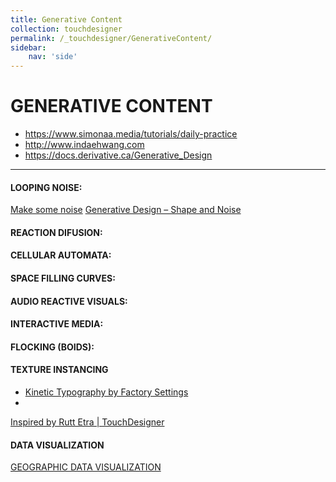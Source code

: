 ```yaml
---
title: Generative Content
collection: touchdesigner
permalink: /_touchdesigner/GenerativeContent/
sidebar:
    nav: 'side'
---
```

# GENERATIVE CONTENT #

- https://www.simonaa.media/tutorials/daily-practice
- http://www.indaehwang.com
- https://docs.derivative.ca/Generative_Design
----

#### LOOPING NOISE: ####

[Make some noise](https://matthewragan.com/make-some-noise-sf-2017-touchdesigner/)
[Generative Design – Shape and Noise](https://matthewragan.com/2015/03/29/thp-494-598-generative-design-shape-and-noise-touchdesigner/)

#### REACTION DIFUSION:  ####


#### CELLULAR AUTOMATA: ####


#### SPACE FILLING CURVES: ####


#### AUDIO REACTIVE VISUALS: ####


#### INTERACTIVE MEDIA: ####


#### FLOCKING (BOIDS): ####
#### TEXTURE INSTANCING ####
- [Kinetic Typography by Factory Settings][KineticTypo]
- 
[Inspired by Rutt Etra | TouchDesigner](https://matthewragan.com/2014/04/27/inspired-by-rutt-etra-touchdesigner/)

#### DATA VISUALIZATION ####
[GEOGRAPHIC DATA VISUALIZATION][MARY FRANCK]

[MARY FRANCK]: https://www.youtube.com/watch?v=0cv37IFJRxg&list=PLSqkC3f_BStw7EyXgUyZ0SyAv8qbvwrUj&index=7
[KineticTypo]: https://www.youtube.com/watch?v=zrA9gaCymjM&feature=youtu.be
